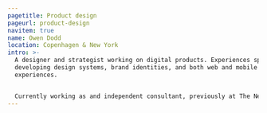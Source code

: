 ```yaml
---
pagetitle: Product design
pageurl: product-design
navitem: true
name: Owen Dodd
location: Copenhagen & New York
intro: >-
  A designer and strategist working on digital products. Experiences spans
  developing design systems, brand identities, and both web and mobile
  experiences.


  Currently working as and independent consultant, previously at The New York Times, and Artsy.
---
```

